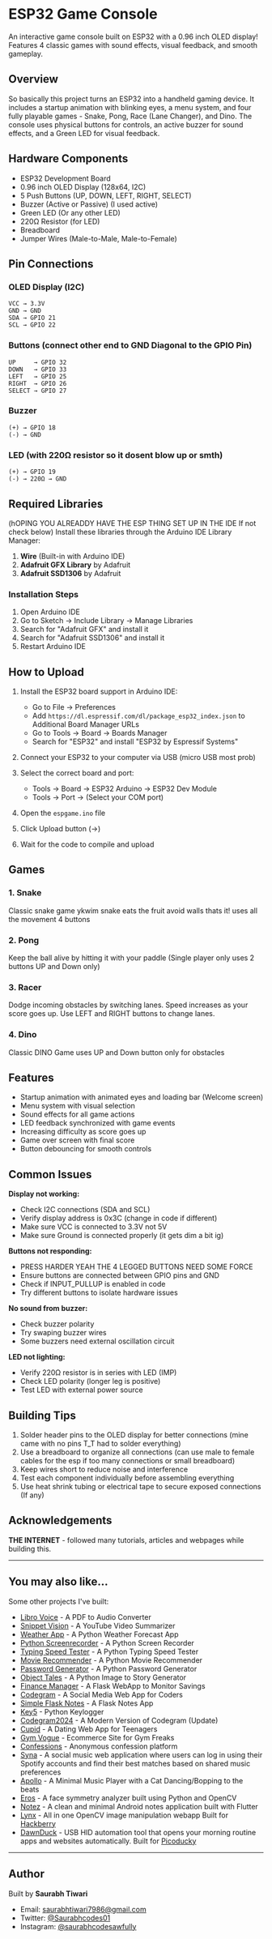 # ESP32 Game Console
An interactive game console built on ESP32 with a 0.96 inch OLED display! Features 4 classic games with sound effects, visual feedback, and smooth gameplay.

## Overview

So basically this project turns an ESP32 into a handheld gaming device. It includes a startup animation with blinking eyes, a menu system, and four fully playable games - Snake, Pong, Race (Lane Changer), and Dino. The console uses physical buttons for controls, an active buzzer for sound effects, and a Green LED for visual feedback.

## Hardware Components

- ESP32 Development Board
- 0.96 inch OLED Display (128x64, I2C)
- 5 Push Buttons (UP, DOWN, LEFT, RIGHT, SELECT)
- Buzzer (Active or Passive) (I used active)
- Green LED (Or any other LED)
- 220Ω Resistor (for LED)
- Breadboard
- Jumper Wires (Male-to-Male, Male-to-Female)

## Pin Connections

### OLED Display (I2C)
```
VCC → 3.3V
GND → GND
SDA → GPIO 21
SCL → GPIO 22
```

### Buttons (connect other end to GND Diagonal to the GPIO Pin)
```
UP     → GPIO 32
DOWN   → GPIO 33
LEFT   → GPIO 25
RIGHT  → GPIO 26
SELECT → GPIO 27
```
### Buzzer
```
(+) → GPIO 18
(-) → GND
```

### LED (with 220Ω resistor so it dosent blow up or smth)
```
(+) → GPIO 19
(-) → 220Ω → GND
```

## Required Libraries 
(hOPING YOU ALREADDY HAVE THE ESP THING SET UP IN THE IDE If not check below)
Install these libraries through the Arduino IDE Library Manager:

1. **Wire** (Built-in with Arduino IDE)
2. **Adafruit GFX Library** by Adafruit
3. **Adafruit SSD1306** by Adafruit


### Installation Steps

1. Open Arduino IDE
2. Go to Sketch → Include Library → Manage Libraries
3. Search for "Adafruit GFX" and install it
4. Search for "Adafruit SSD1306" and install it
5. Restart Arduino IDE

## How to Upload

1. Install the ESP32 board support in Arduino IDE:
   - Go to File → Preferences
   - Add `https://dl.espressif.com/dl/package_esp32_index.json` to Additional Board Manager URLs
   - Go to Tools → Board → Boards Manager
   - Search for "ESP32" and install "ESP32 by Espressif Systems"

2. Connect your ESP32 to your computer via USB (micro USB most prob)

3. Select the correct board and port:
   - Tools → Board → ESP32 Arduino → ESP32 Dev Module 
   - Tools → Port → (Select your COM port)

4. Open the `espgame.ino` file

5. Click Upload button (→)

6. Wait for the code to compile and upload

## Games

### 1. Snake
Classic snake game ykwim snake eats the fruit avoid walls thats it! uses all the movement 4 buttons 

### 2. Pong
Keep the ball alive by hitting it with your paddle (Single player only uses 2 buttons UP and Down only)

### 3. Racer
Dodge incoming obstacles by switching lanes. Speed increases as your score goes up. Use LEFT and RIGHT buttons to change lanes.

### 4. Dino
Classic DINO Game uses UP and Down button only for obstacles

## Features

- Startup animation with animated eyes and loading bar (Welcome screen)
- Menu system with visual selection
- Sound effects for all game actions
- LED feedback synchronized with game events
- Increasing difficulty as score goes up
- Game over screen with final score
- Button debouncing for smooth controls

## Common Issues

**Display not working:**
- Check I2C connections (SDA and SCL)
- Verify display address is 0x3C (change in code if different)
- Make sure VCC is connected to 3.3V not 5V
- Make sure Ground is connected properly (it gets dim a bit ig)

**Buttons not responding:**
- PRESS HARDER YEAH THE 4 LEGGED BUTTONS NEED SOME FORCE
- Ensure buttons are connected between GPIO pins and GND
- Check if INPUT_PULLUP is enabled in code
- Try different buttons to isolate hardware issues

**No sound from buzzer:**
- Check buzzer polarity
- Try swaping buzzer wires
- Some buzzers need external oscillation circuit

**LED not lighting:**
- Verify 220Ω resistor is in series with LED (IMP)
- Check LED polarity (longer leg is positive)
- Test LED with external power source

## Building Tips

1. Solder header pins to the OLED display for better connections (mine came with no pins T_T had to solder everything)
2. Use a breadboard to organize all connections (can use male to female cables for the esp if too many connections or small breadboard)
3. Keep wires short to reduce noise and interference
4. Test each component individually before assembling everything 
5. Use heat shrink tubing or electrical tape to secure exposed connections (If any)

## Acknowledgements

**THE INTERNET** - followed many tutorials, articles and webpages while building this.

---

## You may also like...

Some other projects I've built:

- [Libro Voice](https://github.com/Rexaintreal/Libro-Voice) - A PDF to Audio Converter
- [Snippet Vision](https://github.com/Rexaintreal/Snippet-Vision) - A YouTube Video Summarizer
- [Weather App](https://github.com/Rexaintreal/WeatherApp) - A Python Weather Forecast App
- [Python Screenrecorder](https://github.com/Rexaintreal/PythonScreenrecorder) - A Python Screen Recorder
- [Typing Speed Tester](https://github.com/Rexaintreal/TypingSpeedTester) - A Python Typing Speed Tester
- [Movie Recommender](https://github.com/Rexaintreal/Movie-Recommender) - A Python Movie Recommender
- [Password Generator](https://github.com/Rexaintreal/Password-Generator) - A Python Password Generator
- [Object Tales](https://github.com/Rexaintreal/Object-Tales) - A Python Image to Story Generator
- [Finance Manager](https://github.com/Rexaintreal/Finance-Manager) - A Flask WebApp to Monitor Savings
- [Codegram](https://github.com/Rexaintreal/Codegram) - A Social Media Web App for Coders
- [Simple Flask Notes](https://github.com/Rexaintreal/Simple-Flask-Notes) - A Flask Notes App
- [Key5](https://github.com/Rexaintreal/key5) - Python Keylogger
- [Codegram2024](https://github.com/Rexaintreal/Codegram2024) - A Modern Version of Codegram (Update)
- [Cupid](https://github.com/Rexaintreal/cupid) - A Dating Web App for Teenagers
- [Gym Vogue](https://github.com/Rexaintreal/GymVogue/) - Ecommerce Site for Gym Freaks
- [Confessions](https://github.com/Rexaintreal/Confessions) - Anonymous confession platform
- [Syna](https://github.com/Rexaintreal/syna) - A social music web application where users can log in using their Spotify accounts and find their best matches based on shared music preferences
- [Apollo](https://github.com/Rexaintreal/Apollo) - A Minimal Music Player with a Cat Dancing/Bopping to the beats
- [Eros](https://github.com/Rexaintreal/Eros) - A face symmetry analyzer built using Python and OpenCV
- [Notez](https://github.com/Rexaintreal/Notez) - A clean and minimal Android notes application built with Flutter
- [Lynx](https://github.com/Rexaintreal/lynx) - All in one OpenCV image manipulation webapp Built for [Hackberry](https://hackberry.hackclub.com/)
- [DawnDuck](https://github.com/Rexaintreal/Dawnduck) - USB HID automation tool that opens your morning routine apps and websites automatically. Built for [Picoducky](https://picoducky.hackclub.com/)

---

## Author

Built by **Saurabh Tiwari**

- Email: [saurabhtiwari7986@gmail.com](mailto:saurabhtiwari7986@gmail.com)  
- Twitter: [@Saurabhcodes01](https://x.com/Saurabhcodes01)
- Instagram: [@saurabhcodesawfully](https://instagram.com/saurabhcodesawfully)
